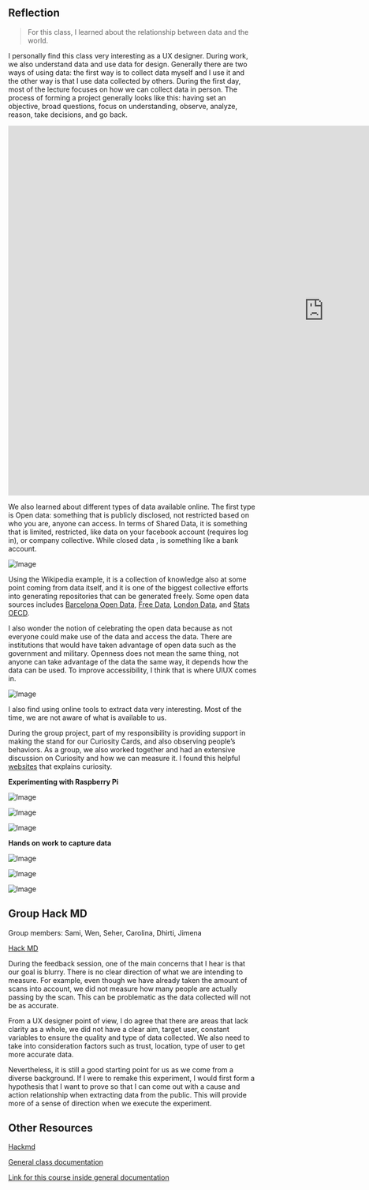 ## Reflection

>For this class, I learned about the relationship between data and the world. 

I personally find this class very interesting as a UX designer. During work, we also understand data and use data for design. Generally there are two ways of using data: the first way is to collect data myself and I use it and the other way is that I use data collected by others. During the first day, most of the lecture focuses on how we can collect data in person. The process of forming a project generally looks like this: having set an objective, broad questions, focus on understanding, observe, analyze, reason, take decisions, and go back.

<iframe src="https://docs.google.com/presentation/d/e/2PACX-1vTaQ-zItk9JuS2hvK6yjJT9_VD40yNBHH8aHkljvpnY_p3u7nVO4s28fAj0aktIp8mH827LGgqnhYUC/embed?start=true&loop=true&delayms=3000" frameborder="0" width="1280" height="749" allowfullscreen="true" mozallowfullscreen="true" webkitallowfullscreen="true"></iframe>

We also learned about different types of data available online. The first type is Open data: something that is publicly disclosed, not restricted based on who you are, anyone can access. In terms of Shared Data, it is something that is limited, restricted, like data on your facebook account (requires log in), or company collective. While closed data , is something like a bank account.

![Image](../images/term02/09_Measuring%20the%20World/WhatsApp%20Image%202023-03-10%20at%2011.51.20%20AM.jpeg)

Using the Wikipedia example, it is a collection of knowledge also at some point coming from data itself, and it is one of the biggest collective efforts into generating repositories that can be generated freely. Some open data sources includes [Barcelona Open Data](https://opendata-ajuntament.barcelona.cat/en), [Free Data](https://www.interviewquery.com/p/free-datasets), [London Data](https://data.london.gov.uk/), and [Stats OECD](https://stats.oecd.org/).

I also wonder the notion of celebrating the open data because as not everyone could make use of the data and access the data. There are institutions that would have taken advantage of open data such as the government and military. Openness does not mean the same thing, not anyone can take advantage of the data the same way, it depends how the data can be used. To improve accessibility, I think that is where UIUX comes in.

![Image](../images/term02/09_Measuring%20the%20World/WhatsApp%20Image%202023-03-10%20at%2011.51.21%20AM.jpeg)

I also find using online tools to extract data very interesting. Most of the time, we are not aware of what is available to us.

During the group project, part of my responsibility is providing support in making the stand for our Curiosity Cards, and also observing people’s behaviors. As a group, we also worked together and had an extensive discussion on Curiosity and how we can measure it. I found this helpful [websites](https://oxford-review.com/the-5dc-dimensions-of-curiosity-and-the-curious-people/#17-reference) that explains curiosity.

**Experimenting with Raspberry Pi**

![Image](../images/term02/09_Measuring%20the%20World/WhatsApp%20Image%202023-03-10%20at%2011.51.18%20AM.jpeg)

![Image](../images/term02/09_Measuring%20the%20World/WhatsApp%20Image%202023-03-10%20at%2011.51.19%20AM%20(1).jpeg)

![Image](../images/term02/09_Measuring%20the%20World/WhatsApp%20Image%202023-03-10%20at%2011.51.19%20AM.jpeg)

**Hands on work to capture data**

![Image](../images/term02/09_Measuring%20the%20World/WhatsApp%20Image%202023-03-10%20at%2011.51.21%20AM%20(1).jpeg)

![Image](../images/term02/09_Measuring%20the%20World/WhatsApp%20Image%202023-03-10%20at%2011.51.22%20AM.jpeg)

![Image](../images/term02/09_Measuring%20the%20World/WhatsApp%20Image%202023-03-10%20at%2011.51.23%20AM.jpeg)

## Group Hack MD

Group members: Sami, Wen, Seher, Carolina, Dhirti, Jimena

[Hack MD](https://hackmd.io/6pe4C8EkSCmeJyPlKlmLGQ?both#Sense-Making-Journal--Triggering-Curiosity)

During the feedback session, one of the main concerns that I hear is that our goal is blurry. There is no clear direction of what we are intending to measure. For example, even though we have already taken the amount of scans into account, we did not measure how many people are actually passing by the scan. This can be problematic as the data collected will not be as accurate. 

From a UX designer point of view, I do agree that there are areas that lack clarity as a whole, we did not have a clear aim, target user, constant variables to ensure the quality and type of data collected. We also need to take into consideration factors such as trust, location, type of user to get more accurate data.

Nevertheless, it is still a good starting point for us as we come from a diverse background. If I were to remake this experiment, I would first form a hypothesis that I want to prove so that I can come out with a cause and action relationship when extracting data from the public. This will provide more of a sense of direction when we execute the experiment.


## Other Resources

[Hackmd](https://hackmd.io/-6tpUjtTSpGx1vILGgJbUg?view)

[General class documentation](https://fablabbcn-projects.gitlab.io/learning/educational-docs/mdef/)

[Link for this course inside general documentation](https://fablabbcn-projects.gitlab.io/learning/educational-docs/mdef/classes/measuring-the-world/)